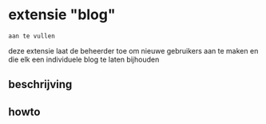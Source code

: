 # extensie "blog"

	aan te vullen


deze extensie laat de beheerder toe om nieuwe gebruikers aan te maken en die elk een individuele blog te laten bijhouden 

## beschrijving

## howto

